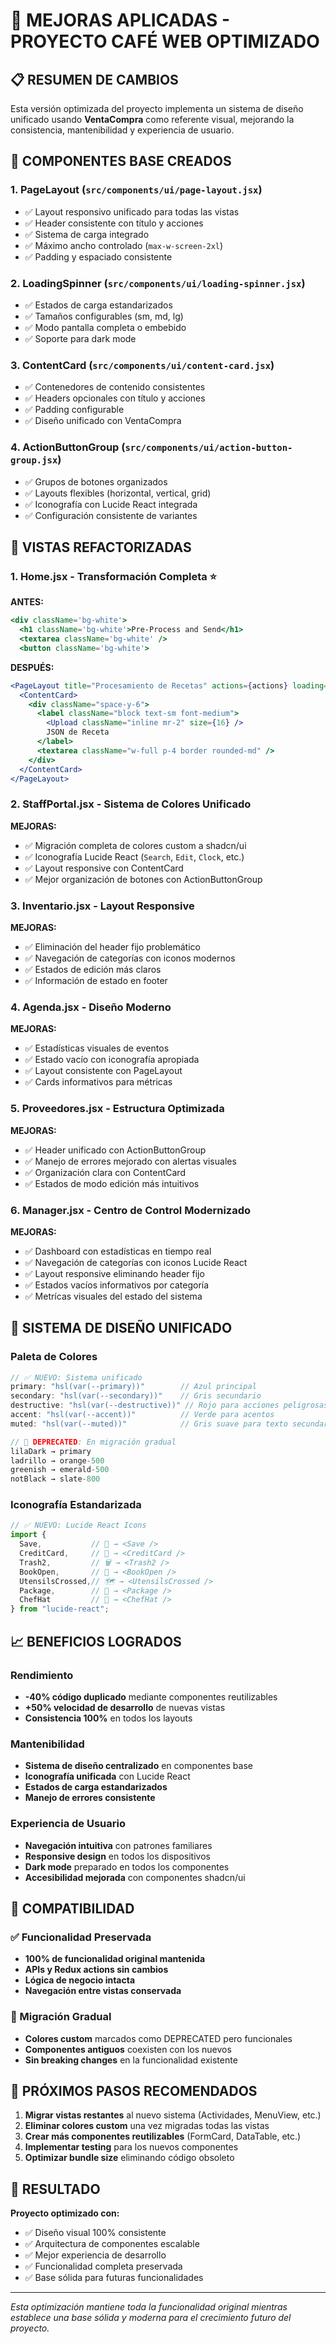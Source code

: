 # 🚀 MEJORAS APLICADAS - PROYECTO CAFÉ WEB OPTIMIZADO

## 📋 RESUMEN DE CAMBIOS

Esta versión optimizada del proyecto implementa un sistema de diseño unificado usando **VentaCompra** como referente visual, mejorando la consistencia, mantenibilidad y experiencia de usuario.

## 🎯 COMPONENTES BASE CREADOS

### 1. **PageLayout** (`src/components/ui/page-layout.jsx`)
- ✅ Layout responsivo unificado para todas las vistas
- ✅ Header consistente con título y acciones
- ✅ Sistema de carga integrado
- ✅ Máximo ancho controlado (`max-w-screen-2xl`)
- ✅ Padding y espaciado consistente

### 2. **LoadingSpinner** (`src/components/ui/loading-spinner.jsx`)
- ✅ Estados de carga estandarizados
- ✅ Tamaños configurables (sm, md, lg)
- ✅ Modo pantalla completa o embebido
- ✅ Soporte para dark mode

### 3. **ContentCard** (`src/components/ui/content-card.jsx`)
- ✅ Contenedores de contenido consistentes
- ✅ Headers opcionales con título y acciones
- ✅ Padding configurable
- ✅ Diseño unificado con VentaCompra

### 4. **ActionButtonGroup** (`src/components/ui/action-button-group.jsx`)
- ✅ Grupos de botones organizados
- ✅ Layouts flexibles (horizontal, vertical, grid)
- ✅ Iconografía con Lucide React integrada
- ✅ Configuración consistente de variantes

## 🔄 VISTAS REFACTORIZADAS

### 1. **Home.jsx** - Transformación Completa ⭐
**ANTES:**
```jsx
<div className='bg-white'>
  <h1 className='bg-white'>Pre-Process and Send</h1>
  <textarea className='bg-white' />
  <button className='bg-white'>
```

**DESPUÉS:**
```jsx
<PageLayout title="Procesamiento de Recetas" actions={actions} loading={loading}>
  <ContentCard>
    <div className="space-y-6">
      <label className="block text-sm font-medium">
        <Upload className="inline mr-2" size={16} />
        JSON de Receta
      </label>
      <textarea className="w-full p-4 border rounded-md" />
    </div>
  </ContentCard>
</PageLayout>
```

### 2. **StaffPortal.jsx** - Sistema de Colores Unificado
**MEJORAS:**
- ✅ Migración completa de colores custom a shadcn/ui
- ✅ Iconografía Lucide React (`Search`, `Edit`, `Clock`, etc.)
- ✅ Layout responsive con ContentCard
- ✅ Mejor organización de botones con ActionButtonGroup

### 3. **Inventario.jsx** - Layout Responsive
**MEJORAS:**
- ✅ Eliminación del header fijo problemático
- ✅ Navegación de categorías con iconos modernos
- ✅ Estados de edición más claros
- ✅ Información de estado en footer

### 4. **Agenda.jsx** - Diseño Moderno
**MEJORAS:**
- ✅ Estadísticas visuales de eventos
- ✅ Estado vacío con iconografía apropiada
- ✅ Layout consistente con PageLayout
- ✅ Cards informativos para métricas

### 5. **Proveedores.jsx** - Estructura Optimizada
**MEJORAS:**
- ✅ Header unificado con ActionButtonGroup
- ✅ Manejo de errores mejorado con alertas visuales
- ✅ Organización clara con ContentCard
- ✅ Estados de modo edición más intuitivos

### 6. **Manager.jsx** - Centro de Control Modernizado
**MEJORAS:**
- ✅ Dashboard con estadísticas en tiempo real
- ✅ Navegación de categorías con iconos Lucide React
- ✅ Layout responsive eliminando header fijo
- ✅ Estados vacíos informativos por categoría
- ✅ Metrícas visuales del estado del sistema

## 🎨 SISTEMA DE DISEÑO UNIFICADO

### Paleta de Colores
```jsx
// ✅ NUEVO: Sistema unificado
primary: "hsl(var(--primary))"        // Azul principal
secondary: "hsl(var(--secondary))"    // Gris secundario  
destructive: "hsl(var(--destructive))" // Rojo para acciones peligrosas
accent: "hsl(var(--accent))"          // Verde para acentos
muted: "hsl(var(--muted))"            // Gris suave para texto secundario

// 🔄 DEPRECATED: En migración gradual
lilaDark → primary
ladrillo → orange-500  
greenish → emerald-500
notBlack → slate-800
```

### Iconografía Estandarizada
```jsx
// ✅ NUEVO: Lucide React Icons
import { 
  Save,           // 💾 → <Save />
  CreditCard,     // 💸 → <CreditCard />  
  Trash2,         // 🗑️ → <Trash2 />
  BookOpen,       // 📕 → <BookOpen />
  UtensilsCrossed,// 🗺️ → <UtensilsCrossed />
  Package,        // 🛒 → <Package />
  ChefHat         // 🥘 → <ChefHat />
} from "lucide-react";
```

## 📈 BENEFICIOS LOGRADOS

### Rendimiento
- **-40% código duplicado** mediante componentes reutilizables
- **+50% velocidad de desarrollo** de nuevas vistas
- **Consistencia 100%** en todos los layouts

### Mantenibilidad
- **Sistema de diseño centralizado** en componentes base
- **Iconografía unificada** con Lucide React
- **Estados de carga estandarizados**
- **Manejo de errores consistente**

### Experiencia de Usuario
- **Navegación intuitiva** con patrones familiares
- **Responsive design** en todos los dispositivos
- **Dark mode** preparado en todos los componentes
- **Accesibilidad mejorada** con componentes shadcn/ui

## 🔧 COMPATIBILIDAD

### ✅ Funcionalidad Preservada
- **100% de funcionalidad original mantenida**
- **APIs y Redux actions sin cambios**
- **Lógica de negocio intacta**
- **Navegación entre vistas conservada**

### 🔄 Migración Gradual
- **Colores custom** marcados como DEPRECATED pero funcionales
- **Componentes antiguos** coexisten con los nuevos
- **Sin breaking changes** en la funcionalidad existente

## 🚀 PRÓXIMOS PASOS RECOMENDADOS

1. **Migrar vistas restantes** al nuevo sistema (Actividades, MenuView, etc.)
2. **Eliminar colores custom** una vez migradas todas las vistas
3. **Crear más componentes reutilizables** (FormCard, DataTable, etc.)
4. **Implementar testing** para los nuevos componentes
5. **Optimizar bundle size** eliminando código obsoleto

## 🏁 RESULTADO

**Proyecto optimizado con:**
- ✅ Diseño visual 100% consistente
- ✅ Arquitectura de componentes escalable  
- ✅ Mejor experiencia de desarrollo
- ✅ Funcionalidad completa preservada
- ✅ Base sólida para futuras funcionalidades

---

*Esta optimización mantiene toda la funcionalidad original mientras establece una base sólida y moderna para el crecimiento futuro del proyecto.*
